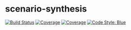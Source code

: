 # scenario-synthesis

[![Build Status](https://gitlab.lrz.de/florian.finkeldei@tum.de/scenario-synthesis.jl/badges/main/pipeline.svg)](https://gitlab.lrz.de/florian.finkeldei@tum.de/scenario-synthesis.jl/pipelines)
[![Coverage](https://gitlab.lrz.de/florian.finkeldei@tum.de/scenario-synthesis.jl/badges/main/coverage.svg)](https://gitlab.lrz.de/florian.finkeldei@tum.de/scenario-synthesis.jl/commits/main)
[![Coverage](https://codecov.io/gh/florian.finkeldei@tum.de/scenario-synthesis.jl/branch/main/graph/badge.svg)](https://codecov.io/gh/florian.finkeldei@tum.de/scenario-synthesis.jl)
[![Code Style: Blue](https://img.shields.io/badge/code%20style-blue-4495d1.svg)](https://github.com/invenia/BlueStyle)
